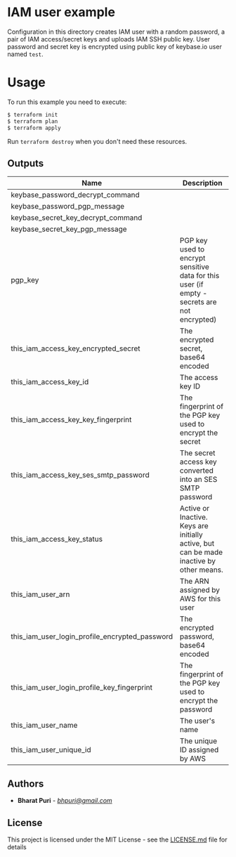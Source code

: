 # IAM user example

Configuration in this directory creates IAM user with a random password, a pair of IAM access/secret keys and uploads IAM SSH public key.
User password and secret key is encrypted using public key of keybase.io user named `test`.

# Usage

To run this example you need to execute:

```bash
$ terraform init
$ terraform plan
$ terraform apply
```

Run `terraform destroy` when you don't need these resources.

<!-- BEGINNING OF PRE-COMMIT-TERRAFORM DOCS HOOK -->

## Outputs

| Name | Description |
|------|-------------|
| keybase_password_decrypt_command |  |
| keybase_password_pgp_message |  |
| keybase_secret_key_decrypt_command |  |
| keybase_secret_key_pgp_message |  |
| pgp_key | PGP key used to encrypt sensitive data for this user (if empty - secrets are not encrypted) |
| this_iam_access_key_encrypted_secret | The encrypted secret, base64 encoded |
| this_iam_access_key_id | The access key ID |
| this_iam_access_key_key_fingerprint | The fingerprint of the PGP key used to encrypt the secret |
| this_iam_access_key_ses_smtp_password | The secret access key converted into an SES SMTP password |
| this_iam_access_key_status | Active or Inactive. Keys are initially active, but can be made inactive by other means. |
| this_iam_user_arn | The ARN assigned by AWS for this user |
| this_iam_user_login_profile_encrypted_password | The encrypted password, base64 encoded |
| this_iam_user_login_profile_key_fingerprint | The fingerprint of the PGP key used to encrypt the password |
| this_iam_user_name | The user's name |
| this_iam_user_unique_id | The unique ID assigned by AWS |

<!-- END OF PRE-COMMIT-TERRAFORM DOCS HOOK -->

## Authors
* **Bharat Puri**  -  *bhpuri@gmail.com*  

## License

This project is licensed under the MIT License - see the [LICENSE.md](../../LICENSE.md) file for details
